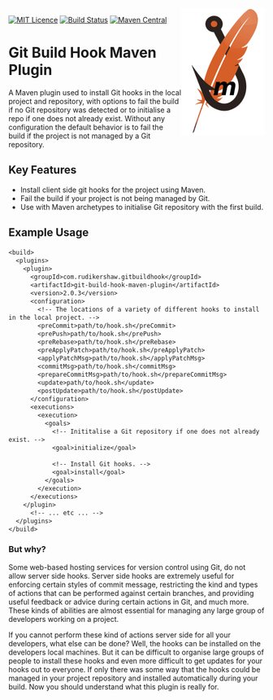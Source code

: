 <img align="right" width="164" height="250" src="documentation/logo.png"  alt="The Git Build Hook Maven Plugin Logo"/>

[![MIT Licence][licence-image]][licence-url]
[![Build Status][travis-image]][travis-url]
[![Maven Central][maven-central-image]][maven-central-url]

# Git Build Hook Maven Plugin 

A Maven plugin used to install Git hooks in the local project and repository, with options to fail the build if no Git repository was detected or to initialise a repo if one does not already exist. Without any configuration the default behavior is to fail the build if the project is not managed by a Git repository.

## Key Features

* Install client side git hooks for the project using Maven.
* Fail the build if your project is not being managed by Git.
* Use with Maven archetypes to initialise Git repository with the first build.

## Example Usage

```$xml
<build>
  <plugins>
    <plugin>
      <groupId>com.rudikershaw.gitbuildhook</groupId>
      <artifactId>git-build-hook-maven-plugin</artifactId>
      <version>2.0.3</version>
      <configuration>
        <!-- The locations of a variety of different hooks to install in the local project. -->
        <preCommit>path/to/hook.sh</preCommit>
        <prePush>path/to/hook.sh</prePush>
        <preRebase>path/to/hook.sh</preRebase>
        <preApplyPatch>path/to/hook.sh</preApplyPatch>
        <applyPatchMsg>path/to/hook.sh</applyPatchMsg>
        <commitMsg>path/to/hook.sh</commitMsg>
        <prepareCommitMsg>path/to/hook.sh</prepareCommitMsg>
        <update>path/to/hook.sh</update>
        <postUpdate>path/to/hook.sh</postUpdate>
      </configuration>
      <executions>
        <execution>
          <goals>
            <!-- Inititalise a Git repository if one does not already exist. -->
            <goal>initialize</goal>
            
            <!-- Install Git hooks. -->
            <goal>install</goal>
          </goals>
        </execution>
      </executions>
    </plugin>
      <!-- ... etc ... -->
  </plugins>
</build>
```

### But why?

Some web-based hosting services for version control using Git, do not allow server side hooks. Server side hooks are extremely useful for enforcing certain styles of commit message, restricting the kind and types of actions that can be performed against certain branches, and providing useful feedback or advice during certain actions in Git, and much more. These kinds of abilities are almost essential for managing any large group of developers working on a project. 

If you cannot perform these kind of actions server side for all your developers, what else can be done? Well, the hooks can be installed on the developers local machines. But it can be difficult to organise large groups of people to install these hooks and even more difficult to get updates for your hooks out to everyone. If only there was some way that the hooks could be managed in your project repository and installed automatically during your build. Now you should understand what this plugin is really for. 

[licence-image]: http://img.shields.io/npm/l/gulp-rtlcss.svg?style=flat
[licence-url]: https://tldrlegal.com/license/mit-license
[travis-image]: https://travis-ci.org/rudikershaw/git-build-hook.svg?branch=master
[travis-url]: https://travis-ci.org/rudikershaw/git-build-hook
[maven-central-image]: https://maven-badges.herokuapp.com/maven-central/com.rudikershaw.gitbuildhook/git-build-hook-maven-plugin/badge.svg
[maven-central-url]: https://maven-badges.herokuapp.com/maven-central/com.rudikershaw.gitbuildhook/git-build-hook-maven-plugin
